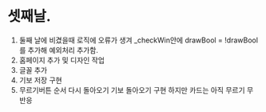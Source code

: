 # 셋째날.
1. 둘째 날에 비겼을때 로직에 오류가 생겨 _checkWin안에 drawBool = !drawBool를 추가해 예외처리 추가함.
2. 홈페이지 추가 및 디자인 작업
3. 글꼴 추가
4. 기보 저장 구현
5. 무르기버튼 순서 다시 돌아오기 기보 돌아오기 구현 하지만 카드는 아직 무르기 무반응
